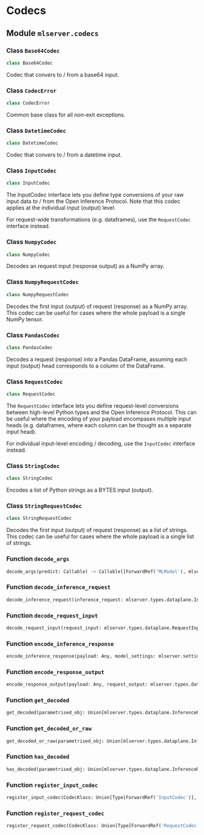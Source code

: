 # Codecs

## Module `mlserver.codecs`

### Class `Base64Codec`

```python
class Base64Codec
```

Codec that convers to / from a base64 input.


### Class `CodecError`

```python
class CodecError
```

Common base class for all non-exit exceptions.


### Class `DatetimeCodec`

```python
class DatetimeCodec
```

Codec that convers to / from a datetime input.


### Class `InputCodec`

```python
class InputCodec
```

The InputCodec interface lets you define type conversions of your raw input
data to / from the Open Inference Protocol.
Note that this codec applies at the individual input (output) level.

For request-wide transformations (e.g. dataframes), use the
``RequestCodec`` interface instead.


### Class `NumpyCodec`

```python
class NumpyCodec
```

Decodes an request input (response output) as a NumPy array.


### Class `NumpyRequestCodec`

```python
class NumpyRequestCodec
```

Decodes the first input (output) of request (response) as a NumPy array.
This codec can be useful for cases where the whole payload is a single
NumPy tensor.


### Class `PandasCodec`

```python
class PandasCodec
```

Decodes a request (response) into a Pandas DataFrame, assuming each input
(output) head corresponds to a column of the DataFrame.


### Class `RequestCodec`

```python
class RequestCodec
```

The ``RequestCodec`` interface lets you define request-level conversions
between high-level Python types and the Open Inference Protocol.
This can be useful where the encoding of your payload encompases multiple
input heads (e.g. dataframes, where each column can be thought as a
separate input head).

For individual input-level encoding / decoding, use the ``InputCodec``
interface instead.


### Class `StringCodec`

```python
class StringCodec
```

Encodes a list of Python strings as a BYTES input (output).


### Class `StringRequestCodec`

```python
class StringRequestCodec
```

Decodes the first input (output) of request (response) as a list of
strings.
This codec can be useful for cases where the whole payload is a single
list of strings.


### Function `decode_args`

```python
decode_args(predict: Callable) -> Callable[[ForwardRef('MLModel'), mlserver.types.dataplane.InferenceRequest], Coroutine[Any, Any, mlserver.types.dataplane.InferenceResponse]]
```




### Function `decode_inference_request`

```python
decode_inference_request(inference_request: mlserver.types.dataplane.InferenceRequest, model_settings: Optional[mlserver.settings.ModelSettings] = None, metadata_inputs: Dict[str, mlserver.types.dataplane.MetadataTensor] = {}) -> Optional[Any]
```




### Function `decode_request_input`

```python
decode_request_input(request_input: mlserver.types.dataplane.RequestInput, metadata_inputs: Dict[str, mlserver.types.dataplane.MetadataTensor] = {}) -> Optional[Any]
```




### Function `encode_inference_response`

```python
encode_inference_response(payload: Any, model_settings: mlserver.settings.ModelSettings) -> Optional[mlserver.types.dataplane.InferenceResponse]
```




### Function `encode_response_output`

```python
encode_response_output(payload: Any, request_output: mlserver.types.dataplane.RequestOutput, metadata_outputs: Dict[str, mlserver.types.dataplane.MetadataTensor] = {}) -> Optional[mlserver.types.dataplane.ResponseOutput]
```




### Function `get_decoded`

```python
get_decoded(parametrised_obj: Union[mlserver.types.dataplane.InferenceRequest, mlserver.types.dataplane.RequestInput, mlserver.types.dataplane.RequestOutput, mlserver.types.dataplane.ResponseOutput, mlserver.types.dataplane.InferenceResponse]) -> Any
```




### Function `get_decoded_or_raw`

```python
get_decoded_or_raw(parametrised_obj: Union[mlserver.types.dataplane.InferenceRequest, mlserver.types.dataplane.RequestInput, mlserver.types.dataplane.RequestOutput, mlserver.types.dataplane.ResponseOutput, mlserver.types.dataplane.InferenceResponse]) -> Any
```




### Function `has_decoded`

```python
has_decoded(parametrised_obj: Union[mlserver.types.dataplane.InferenceRequest, mlserver.types.dataplane.RequestInput, mlserver.types.dataplane.RequestOutput, mlserver.types.dataplane.ResponseOutput, mlserver.types.dataplane.InferenceResponse]) -> bool
```




### Function `register_input_codec`

```python
register_input_codec(CodecKlass: Union[Type[ForwardRef('InputCodec')], ForwardRef('InputCodec')])
```




### Function `register_request_codec`

```python
register_request_codec(CodecKlass: Union[Type[ForwardRef('RequestCodec')], ForwardRef('RequestCodec')])
```



